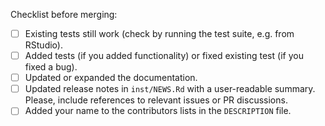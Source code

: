 <!-- Describe your PR here -->

<!-- Please, make sure the following items are checked -->
Checklist before merging:

- [ ] Existing tests still work (check by running the test suite, e.g. from RStudio).
- [ ] Added tests (if you added functionality) or fixed existing test (if you fixed a bug).
- [ ] Updated or expanded the documentation.
- [ ] Updated release notes in `inst/NEWS.Rd` with a user-readable summary. Please, include references to relevant issues or PR discussions.
- [ ] Added your name to the contributors lists in the `DESCRIPTION` file.
